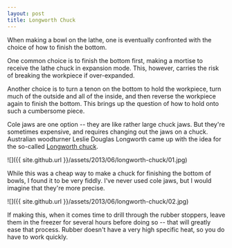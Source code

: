 ```yaml
---
layout: post
title: Longworth Chuck
---
```

When making a bowl on the lathe, one is eventually confronted with the choice
of how to finish the bottom.

One common choice is to finish the bottom first, making a mortise to receive the
lathe chuck in expansion mode. This, however, carries the risk of breaking the
workpiece if over-expanded.

Another choice is to turn a tenon on the bottom to hold the workpiece, turn much
of the outside and all of the inside, and then reverse the workpiece again to
finish the bottom. This brings up the question of how to hold onto such a
cumbersome piece.

Cole jaws are one option -- they are like rather large chuck jaws. But they're
sometimes expensive, and requires changing out the jaws on a chuck. Australian
woodturner Leslie Douglas Longworth came up with the idea for the so-called
[Longworth chuck](http://ravenview.com/blog/2010/10/17/how-to-make-a-longworth-chuck/).

![]({{ site.github.url }}/assets/2013/06/longworth-chuck/01.jpg)

While this was a cheap way to make a chuck for finishing the bottom of bowls,
I found it to be very fiddly. I've never used cole jaws, but I would imagine
that they're more precise.

![]({{ site.github.url }}/assets/2013/06/longworth-chuck/02.jpg)

If making this, when it comes time to drill through the rubber stoppers, leave
them in the freezer for several hours before doing so -- that will greatly ease
that process. Rubber doesn't have a very high specific heat, so you do have to
work quickly.
